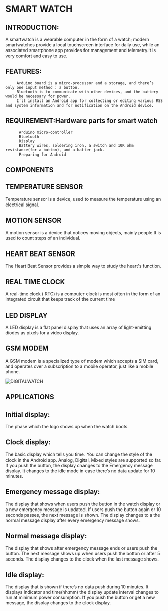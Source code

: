 # SMART WATCH
## INTRODUCTION:
 A smartwatch is a wearable computer in the form of a watch; modern smartwatches provide a local touchscreen interface for daily use, while an associated smartphone app provides for management and telemetry.It is very comfort and easy to use.
 
## FEATURES:
         Arduino board is a micro-processor and a storage, and there’s only one input method : a button. 
         Bluetooth is to communicate with other devices, and the battery would be necessary for power. 
         I’ll install an Android app for collecting or editing various RSS and system information and for notification on the Android device.

## REQUIREMENT:Hardware parts for smart watch
          Arduino micro-controller
          Bluetooth
          Display
          Battery wires, soldering iron, a switch and 10K ohm resistance(for a button), and a batter jack. 
          Preparing for Android

## COMPONENTS 
## TEMPERATURE SENSOR 
 Temperature sensor is a device, used to measure the temperature using an electrical signal.

## MOTION SENSOR
 A motion sensor is a device that notices moving objects, mainly people.It is used to count steps of an individual.
 
## HEART BEAT SENSOR
The Heart Beat Sensor provides a simple way to study the heart's function. 

## REAL TIME CLOCK
A real-time clock ( RTC) is a computer clock is most often in the form of an integrated circuit that keeps track of the current time 

## LED DISPLAY
A LED display is a flat panel display that uses an array of light-emitting diodes as pixels for a video display.

## GSM MODEM
A GSM modem is a specialized type of modem which accepts a SIM card, and operates over a subscription to a mobile operator, just like a mobile phone.




![DIGITALWATCH](https://user-images.githubusercontent.com/98824204/154855609-f37522b4-174d-407a-816e-e01f313efc34.png)

## APPLICATIONS
## Initial display:
The phase which the logo shows up when the watch boots.

## Clock display:
The basic display which tells you time. You can change the style of the clock in the Android app. Analog, Digital, Mixed styles are supported so far. If you push the button, the display changes to the Emergency message display. It changes to the idle mode in case there’s no data update for 10 minutes.

## Emergency message display:
The display that shows when users push the button in the watch display or a new emergency message is updated. If users push the button again or 10 seconds passes, the next message is shown. The display changes to a the normal message display after every emergency message shows.

## Normal message display:
The display that shows after emergency message ends or users push the button. The next message shows up when users push the botton or after 5 seconds. The display changes to the clock when the last message shows.

## Idle display:
The display that is shown if there’s no data push during 10 minutes. It displays Indicator and time(hh:mm) the display update interval changes to run at minimum power consumption. If you push the button or get a new message, the display changes to the clock display.




